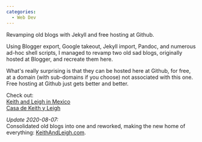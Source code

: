 ```yaml
---
categories:
  - Web Dev
---
```

Revamping old blogs with Jekyll and free hosting at Github.

Using Blogger export, Google takeout, Jekyll import, Pandoc, and numerous ad-hoc shell scripts,
I managed to revamp two old sad blogs, originally hosted at Blogger, and recreate them here.

What's really surprising is that they can be hosted here at Github, for free, at a domain
(with sub-domains if you choose)
not associated with this one. Free hosting at Github just gets better and better.

Check out:  
[Keith and Leigh in Mexico](http://www.keithandleigh.com/categories/mexblog/)  
[Casa de Keith y Leigh](http://www.keithandleigh.com/categories/casa/)

*Update 2020-08-07:*  
Consolidated old blogs into one and reworked, making the new home of everything: [KeithAndLeigh.com](http://keithandleigh.com).